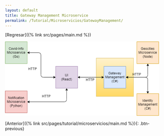 ```yaml
---
layout: default
title: Gateway Management Microservice
permalink: /Tutorial/Microservicios/GatewayManagement/
---
```

[Regresar]({% link src/pages/main.md %})

![Gateway Management Microservice](/src/images/enfasis_gateway.png)

[Anterior]({% link src/pages/tutorial/microservicios/main.md %}){: .btn-previous}
